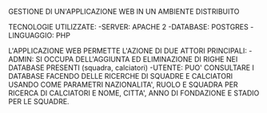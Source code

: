 GESTIONE DI UN'APPLICAZIONE WEB IN UN AMBIENTE DISTRIBUITO

TECNOLOGIE UTILIZZATE:
-SERVER: APACHE 2
-DATABASE: POSTGRES
-LINGUAGGIO: PHP

L'APPLICAZIONE WEB PERMETTE L'AZIONE DI DUE ATTORI PRINCIPALI:
-ADMIN: SI OCCUPA DELL'AGGIUNTA ED ELIMINAZIONE DI RIGHE NEI DATABASE PRESENTI (squadra, calciatori)
-UTENTE: PUO' CONSULTARE I DATABASE FACENDO DELLE RICERCHE DI SQUADRE E CALCIATORI USANDO COME PARAMETRI NAZIONALITA', RUOLO  E SQUADRA PER RICERCA DI CALCIATORI E NOME, CITTA', ANNO DI FONDAZIONE E STADIO PER LE SQUADRE.




